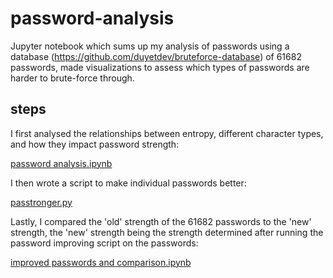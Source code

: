 # password-analysis
Jupyter notebook which sums up my analysis of passwords using a database (https://github.com/duyetdev/bruteforce-database) of 61682 passwords, made visualizations to assess which types of passwords are harder to brute-force through.

## steps
I first analysed the relationships between entropy, different character types, and how they impact password strength:

[password analysis.ipynb](https://github.com/Yatin-Kapur/password-analysis/blob/master/password%20analysis.ipynb)

I then wrote a script to make individual passwords better:

[passtronger.py](https://github.com/Yatin-Kapur/password-analysis/blob/master/passtronger.py)

Lastly, I compared the 'old' strength of the 61682 passwords to the 'new' strength, the 'new' strength being the strength determined after running the password improving script on the passwords:

[improved passwords and comparison.ipynb](https://github.com/Yatin-Kapur/password-analysis/blob/master/improved%20passwords%20and%20comparison.ipynb)
